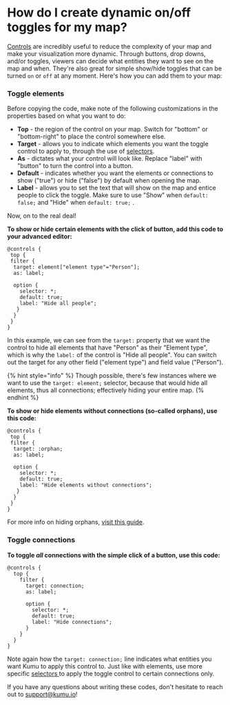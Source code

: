 # How do I create dynamic on/off toggles for my map?

[Controls](https://docs.kumu.io/guides/controls) are incredibly useful to reduce the complexity of your map and make your visualization more dynamic. Through buttons, drop downs, and/or toggles, viewers can decide what entities they want to see on the map and when. They're also great for simple show/hide toggles that can be turned `on` or `off` at any moment. Here's how you can add them to your map:

### Toggle elements&#x20;

Before copying the code, make note of the following customizations in the properties based on what you want to do:&#x20;

* **Top** - the region of the control on your map. Switch for "bottom" or "bottom-right" to place the control somewhere else.
* **Target** -  allows you to indicate which elements you want the toggle control to apply to, through the use of [selectors](https://docs.kumu.io/guides/selectors).
* **As** - dictates what your control will look like. Replace "label" with "button" to turn the control into a button.
* **Default** - indicates whether you want the elements or connections to show ("true") or hide ("false") by default when opening the map.&#x20;
* **Label** - allows you to set the text that will show on the map and entice people to click the toggle. Make sure to use "Show" when `default: false;` and "Hide" when `default: true;` .&#x20;

Now, on to the real deal!

**To show or hide certain elements with the click of button, add this code to your advanced editor:**&#x20;

```
@controls {
 top {
 filter {
  target: element["element type"="Person"];
  as: label;

  option {
    selector: *;
    default: true;
    label: "Hide all people";
   }
  }
 }
}
```

In this example, we can see from the `target:` property  that we want the control to hide all elements that have "Person" as their "Element type", which is why the `label:` of the control is "Hide all people". You can switch out the target for any other field ("element type") and field value ("Person").&#x20;

{% hint style="info" %}
Though possible, there's few instances where we want to use the `target: element;` selector, because that would hide all elements, thus all connections; effectively hiding your entire map.&#x20;
{% endhint %}

**To show or hide elements without connections (so-called orphans), use this code:**

```
@controls {
 top {
 filter {
  target: :orphan;
  as: label;

  option {
    selector: *;
    default: true;
    label: "Hide elements without connections";
   }
  }
 }
}
```

For more info on hiding orphans, [visit this guide](../faq/how-do-i-hide-elements-without-connections.md).&#x20;

### Toggle connections

**To toggle&#x20;**_**all**_**&#x20;connections with the simple click of a button, use this code:**&#x20;

```
@controls {
  top {
    filter {
      target: connection;
      as: label;

      option {
        selector: *;
        default: true;
        label: "Hide connections";
      }
    }
  }
}
```

Note again how the `target: connection;` line indicates what entities you want Kumu to apply this control to. Just like with elements, use more specific [selectors ](https://docs.kumu.io/guides/selectors)to apply the toggle control to certain connections only. &#x20;

If you have any questions about writing these codes, don't hesitate to reach out to support@kumu.io!

